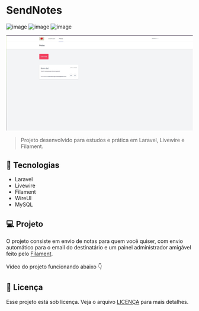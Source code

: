 # SendNotes
![image](https://img.shields.io/badge/Laravel-FF2D20?style=for-the-badge&logo=laravel&logoColor=white)
![image](https://img.shields.io/badge/livewire-4e56a6?style=for-the-badge&logo=livewire&logoColor=white)
![image](https://img.shields.io/badge/MySQL-005C84?style=for-the-badge&logo=mysql&logoColor=white)


<img alt="" src="sendnotes.jpeg">

> Projeto desenvolvido para estudos e prática em Laravel, Livewire e Filament.

## 🚀 Tecnologias
- Laravel
- Livewire
- Filament
- WireUI
- MySQL

## 💻 Projeto

O projeto consiste em envio de notas para quem você quiser, com envio automático para o email do destinatário e um painel administrador amigável feito pelo [Filament](https://filamentphp.com).
<br>
<br>
Vídeo do projeto funcionando abaixo 👇

## 📝 Licença

Esse projeto está sob licença. Veja o arquivo [LICENÇA](LICENSE) para mais detalhes.

